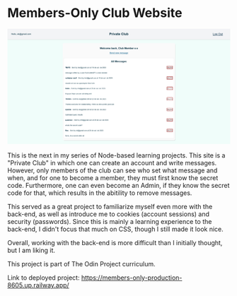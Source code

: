 # Members-Only Club Website

![Alt text](./public/images/Screenshot.png)

This is the next in my series of Node-based learning projects. This site is a "Private Club" in which one can create an account and write messages. However, only members of the club can see who set what message and when, and for one to become a member, they must first know the secret code. Furthermore, one can even become an Admin, if they know the secret code for that, which results in the abitility to remove messages.

This served as a great project to familiarize myself even more with the back-end, as well as introduce me to cookies (account sessions) and security (passwords). Since this is mainly a learning experience to the back-end, I didn't focus that much on CSS, though I still made it look nice.

Overall, working with the back-end is more difficult than I initially thought, but I am liking it.

This project is part of The Odin Project curriculum.

Link to deployed project: https://members-only-production-8605.up.railway.app/